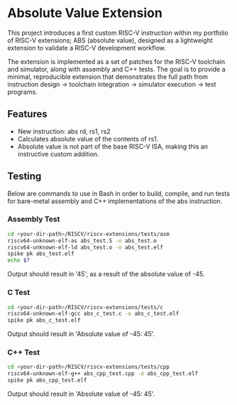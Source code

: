 # Absolute Value Extension

This project introduces a first custom RISC-V instruction within my portfolio of RISC-V extensions; ABS (absolute value), designed as a lightweight extension to validate a RISC-V development workflow.

The extension is implemented as a set of patches for the RISC-V toolchain and simulator, along with assembly and C++ tests. The goal is to provide a minimal, reproducible extension that demonstrates the full path from instruction design → toolchain integration → simulator execution → test programs.

## Features

- New instruction: abs rd, rs1, rs2
- Calculates absolute value of the contents of rs1.
- Absolute value is not part of the base RISC-V ISA, making this an instructive custom addition.

## Testing

Below are commands to use in Bash in order to build, compile, and run tests for bare-metal assembly and C++ implementations of the abs instruction.

### Assembly Test

```bash
cd <your-dir-path>/RISCV/riscv-extensions/tests/asm
riscv64-unknown-elf-as abs_test.S -o abs_test.o
riscv64-unknown-elf-ld abs_test.o -o abs_test.elf
spike pk abs_test.elf
echo $?
```

Output should result in '45', as a result of the absolute value of -45.

### C Test

```bash
cd <your-dir-path>/RISCV/riscv-extensions/tests/c
riscv64-unknown-elf-gcc abs_c_test.c -o abs_c_test.elf
spike pk abs_c_test.elf
```

Output should result in 'Absolute value of -45: 45'.

### C++ Test

```bash
cd <your-dir-path>/RISCV/riscv-extensions/tests/cpp
riscv64-unknown-elf-g++ abs_cpp_test.cpp -o abs_cpp_test.elf
spike pk abs_cpp_test.elf
```

Output should result in 'Absolute value of -45: 45'.
